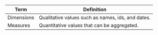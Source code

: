 
|Term|Definition|
|--|--|
|Dimensions|Qualitative values such as names, ids, and dates.|
|Measures|Quantitative values that can be aggregated.|

